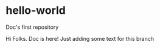 # hello-world
Doc's first repository

Hi Folks. 
Doc is here!
Just adding some text for this branch

